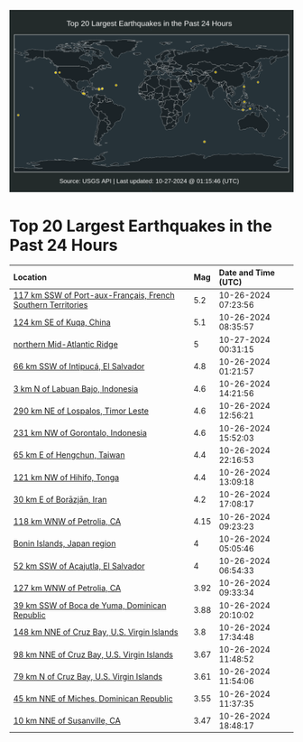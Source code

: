 ![Map](./map.png)

# Top 20 Largest Earthquakes in the Past 24 Hours

| Location | Mag | Date and Time (UTC) |
|:---|:---|:---|
| [117 km SSW of Port-aux-Français, French Southern Territories](https://earthquake.usgs.gov/earthquakes/eventpage/us7000nnai) | 5.2 | 10-26-2024 07:23:56 |
| [124 km SE of Kuqa, China](https://earthquake.usgs.gov/earthquakes/eventpage/us7000nnak) | 5.1 | 10-26-2024 08:35:57 |
| [northern Mid-Atlantic Ridge](https://earthquake.usgs.gov/earthquakes/eventpage/us7000nneu) | 5 | 10-27-2024 00:31:15 |
| [66 km SSW of Intipucá, El Salvador](https://earthquake.usgs.gov/earthquakes/eventpage/us7000nn9u) | 4.8 | 10-26-2024 01:21:57 |
| [3 km N of Labuan Bajo, Indonesia](https://earthquake.usgs.gov/earthquakes/eventpage/us7000nnc7) | 4.6 | 10-26-2024 14:21:56 |
| [290 km NE of Lospalos, Timor Leste](https://earthquake.usgs.gov/earthquakes/eventpage/us7000nnbu) | 4.6 | 10-26-2024 12:56:21 |
| [231 km NW of Gorontalo, Indonesia](https://earthquake.usgs.gov/earthquakes/eventpage/us7000nnck) | 4.6 | 10-26-2024 15:52:03 |
| [65 km E of Hengchun, Taiwan](https://earthquake.usgs.gov/earthquakes/eventpage/us7000nne2) | 4.4 | 10-26-2024 22:16:53 |
| [121 km NW of Hihifo, Tonga](https://earthquake.usgs.gov/earthquakes/eventpage/us7000nnc4) | 4.4 | 10-26-2024 13:09:18 |
| [30 km E of Borāzjān, Iran](https://earthquake.usgs.gov/earthquakes/eventpage/us7000nncw) | 4.2 | 10-26-2024 17:08:17 |
| [118 km WNW of Petrolia, CA](https://earthquake.usgs.gov/earthquakes/eventpage/nc75079016) | 4.15 | 10-26-2024 09:23:23 |
| [Bonin Islands, Japan region](https://earthquake.usgs.gov/earthquakes/eventpage/us7000nna8) | 4 | 10-26-2024 05:05:46 |
| [52 km SSW of Acajutla, El Salvador](https://earthquake.usgs.gov/earthquakes/eventpage/us7000nnaf) | 4 | 10-26-2024 06:54:33 |
| [127 km WNW of Petrolia, CA](https://earthquake.usgs.gov/earthquakes/eventpage/nc75079026) | 3.92 | 10-26-2024 09:33:34 |
| [39 km SSW of Boca de Yuma, Dominican Republic](https://earthquake.usgs.gov/earthquakes/eventpage/pr2024300004) | 3.88 | 10-26-2024 20:10:02 |
| [148 km NNE of Cruz Bay, U.S. Virgin Islands](https://earthquake.usgs.gov/earthquakes/eventpage/pr2024300003) | 3.8 | 10-26-2024 17:34:48 |
| [98 km NNE of Cruz Bay, U.S. Virgin Islands](https://earthquake.usgs.gov/earthquakes/eventpage/pr2024300000) | 3.67 | 10-26-2024 11:48:52 |
| [79 km N of Cruz Bay, U.S. Virgin Islands](https://earthquake.usgs.gov/earthquakes/eventpage/pr2024300002) | 3.61 | 10-26-2024 11:54:06 |
| [45 km NNE of Miches, Dominican Republic](https://earthquake.usgs.gov/earthquakes/eventpage/pr2024300001) | 3.55 | 10-26-2024 11:37:35 |
| [10 km NNE of Susanville, CA](https://earthquake.usgs.gov/earthquakes/eventpage/nc75079251) | 3.47 | 10-26-2024 18:48:17 |
